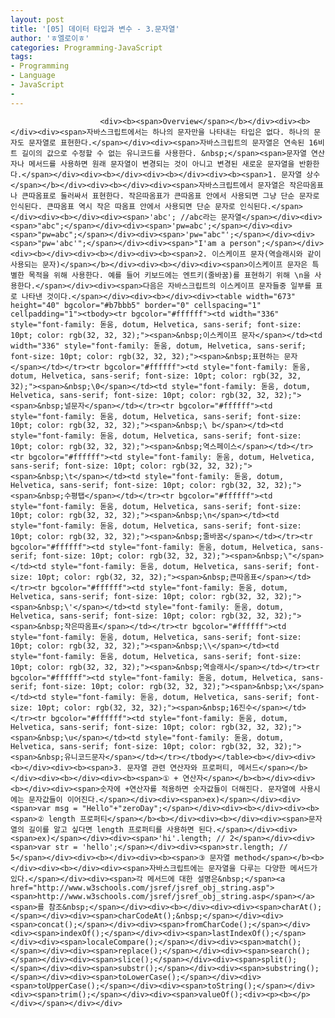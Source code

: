 ```yaml
---
layout: post
title: '[05] 데이터 타입과 변수 - 3.문자열'
author: 'ㅎ엘로이ㅎ'
categories: Programming-JavaScript
tags:
- Programming
- Language
- JavaScript
-
---
```



<script> location.href='https://cafe.naver.com/develoid/701822' ; </script>


















						<div><b><span>Overview</span></b></div><div><b></div><div><span>자바스크립트에서는 하나의 문자만을 나타내는 타입은 없다. 하나의 문자도 문자열로 표현한다.</span></div><div><span>자바스크립트의 문자열은 연속된 16비트 길이의 값으로 수정할 수 없는 유니코드를 사용한다. &nbsp;</span><span>문자열 연산자나 메서드를 사용하면 원래 문자열이 변경되는 것이 아니고 변경된 새로운 문자열을 반환한다.</span></div><div><b></div><div><b></div><div><b><span>1. 문자열 상수</span></b></div><div><b></div><div><span>자바스크립트에서 문자열은 작은따옴표나 큰따옴표로 둘러싸서 표현한다. 작은따옴표가 큰따옴표 안에서 사용되면 그냥 단순 문자로 인식된다. 큰따옴표 역시 작은 따옴표 안에서 사용되면 단순 문자로 인식된다.</span></div><div><b></div><div><span>'abc'; //abc라는 문자열</span></div><div><span>"abc";</span></div><div><span>'pw=abc';</span></div><div><span>"pw=abc";</span></div><div><span>'pw="abc"';</span></div><div><span>"pw='abc'";</span></div><div><span>"I'am a person";</span></div><div><b></div><div><b></div><div><b><span>2. 이스케이프 문자(역슬래시와 같이 사용되는 문자)</span></b></div><div><b></div><div><span>이스케이프 문자은 특별한 목적을 위해 사용한다. 예를 들어 키보드에는 엔트키(줄바꿈)를 표현하기 위해 \n을 사용한다.</span></div><div><span>다음은 자바스크립트의 이스케이프 문자들중 일부를 표로 나타낸 것이다.</span></div><div><b></div><div><table width="673" height="40" bgcolor="#b7bbb5" border="0" cellspacing="1" cellpadding="1"><tbody><tr bgcolor="#ffffff"><td width="336" style="font-family: 돋움, dotum, Helvetica, sans-serif; font-size: 10pt; color: rgb(32, 32, 32);"><span>&nbsp;이스케이프 문자</span></td><td width="336" style="font-family: 돋움, dotum, Helvetica, sans-serif; font-size: 10pt; color: rgb(32, 32, 32);"><span>&nbsp;표현하는 문자</span></td></tr><tr bgcolor="#ffffff"><td style="font-family: 돋움, dotum, Helvetica, sans-serif; font-size: 10pt; color: rgb(32, 32, 32);"><span>&nbsp;\0</span></td><td style="font-family: 돋움, dotum, Helvetica, sans-serif; font-size: 10pt; color: rgb(32, 32, 32);"><span>&nbsp;널문자</span></td></tr><tr bgcolor="#ffffff"><td style="font-family: 돋움, dotum, Helvetica, sans-serif; font-size: 10pt; color: rgb(32, 32, 32);"><span>&nbsp;\ b</span></td><td style="font-family: 돋움, dotum, Helvetica, sans-serif; font-size: 10pt; color: rgb(32, 32, 32);"><span>&nbsp;역스페이스</span></td></tr><tr bgcolor="#ffffff"><td style="font-family: 돋움, dotum, Helvetica, sans-serif; font-size: 10pt; color: rgb(32, 32, 32);"><span>&nbsp;\t</span></td><td style="font-family: 돋움, dotum, Helvetica, sans-serif; font-size: 10pt; color: rgb(32, 32, 32);"><span>&nbsp;수평탭</span></td></tr><tr bgcolor="#ffffff"><td style="font-family: 돋움, dotum, Helvetica, sans-serif; font-size: 10pt; color: rgb(32, 32, 32);"><span>&nbsp;\n</span></td><td style="font-family: 돋움, dotum, Helvetica, sans-serif; font-size: 10pt; color: rgb(32, 32, 32);"><span>&nbsp;줄바꿈</span></td></tr><tr bgcolor="#ffffff"><td style="font-family: 돋움, dotum, Helvetica, sans-serif; font-size: 10pt; color: rgb(32, 32, 32);"><span>&nbsp;\"</span></td><td style="font-family: 돋움, dotum, Helvetica, sans-serif; font-size: 10pt; color: rgb(32, 32, 32);"><span>&nbsp;큰따옴표</span></td></tr><tr bgcolor="#ffffff"><td style="font-family: 돋움, dotum, Helvetica, sans-serif; font-size: 10pt; color: rgb(32, 32, 32);"><span>&nbsp;\'</span></td><td style="font-family: 돋움, dotum, Helvetica, sans-serif; font-size: 10pt; color: rgb(32, 32, 32);"><span>&nbsp;작은따옴표</span></td></tr><tr bgcolor="#ffffff"><td style="font-family: 돋움, dotum, Helvetica, sans-serif; font-size: 10pt; color: rgb(32, 32, 32);"><span>&nbsp;\\</span></td><td style="font-family: 돋움, dotum, Helvetica, sans-serif; font-size: 10pt; color: rgb(32, 32, 32);"><span>&nbsp;역슬래시</span></td></tr><tr bgcolor="#ffffff"><td style="font-family: 돋움, dotum, Helvetica, sans-serif; font-size: 10pt; color: rgb(32, 32, 32);"><span>&nbsp;\x</span></td><td style="font-family: 돋움, dotum, Helvetica, sans-serif; font-size: 10pt; color: rgb(32, 32, 32);"><span>&nbsp;16진수</span></td></tr><tr bgcolor="#ffffff"><td style="font-family: 돋움, dotum, Helvetica, sans-serif; font-size: 10pt; color: rgb(32, 32, 32);"><span>&nbsp;\u</span></td><td style="font-family: 돋움, dotum, Helvetica, sans-serif; font-size: 10pt; color: rgb(32, 32, 32);"><span>&nbsp;유니코드문자</span></td></tr></tbody></table><b></div><div><b></div><div><b><span>3. 문자열 관련 연산자와 프로퍼티, 메서드</span></b></div><div><b></div><div><b><span>① + 연산자</span></b><b></div><div><b></div><div><span>숫자에 +연산자를 적용하면 숫자값들이 더해진다. 문자열에 사용시에는 문자값들이 이어진다.</span></div><div><span>ex)</span></div><div><span>var msg = "Hello"+"zeroDay";</span></div><div><b></div><div><b><span>② length 프로퍼티</span></b><b></div><div><b></div><div><span>문자열의 길이를 알고 싶다면 length 프로퍼티를 사용하면 된다.</span></div><div><span>ex)</span></div><div><span>'hi'.length; // 2</span></div><div><span>var str = 'hello';</span></div><div><span>str.length; // 5</span></div><div><b></div><div><b><span>③ 문자열 method</span></b><b></div><div><b></div><div><span>자바스크립트에는 문자열을 다루는 다양한 메서드가 있다.</span></div><div><span>각 메서드에 대한 설명은&nbsp;</span><a href="http://www.w3schools.com/jsref/jsref_obj_string.asp"><span>http://www.w3schools.com/jsref/jsref_obj_string.asp</span></a><span>를 참조&nbsp;</span></div><div><b></div><div><div><span>charAt();</span></div><div><span>charCodeAt();&nbsp;</span></div><div><span>concat();</span></div><div><span>fromCharCode();</span></div><div><span>indexOf();</span></div><div><span>lastIndexOf();</span></div><div><span>localeCompare();</span></div><div><span>match();</span></div><div><span>replace();</span></div><div><span>search();</span></div><div><span>slice();</span></div><div><span>split();</span></div><div><span>substr();</span></div><div><span>substring();</span></div><div><span>toLowerCase();</span></div><div><span>toUpperCase();</span></div><div><span>toString();</span></div><div><span>trim();</span></div><div><span>valueOf();<div><p><b></p></div></span></div></div>
